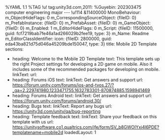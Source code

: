 %YAML 1.1
%TAG !u! tag:unity3d.com,2011:
%Guyebin: 202303475 computer engineering major
--- !u!114 &11400000
MonoBehaviour:
  m_ObjectHideFlags: 0
  m_CorrespondingSourceObject: {fileID: 0}
  m_PrefabInstance: {fileID: 0}
  m_PrefabAsset: {fileID: 0}
  m_GameObject: {fileID: 0}
  m_Enabled: 1
  m_EditorHideFlags: 0
  m_Script: {fileID: 11500000, guid: fcf7219bab7fe46a1ad266029b2fee19, type: 3}
  m_Name: Readme
  m_EditorClassIdentifier: 
  icon: {fileID: 2800000, guid: eda43ba821d75d046a45209bde150047, type: 3}
  title: Mobile 2D Template
  sections:
  - heading: Welcome to the Mobile 2D Template
    text: This template sets up the right Project settings for developing a 2D game
      on mobile. Also it includes some of the recommended packages for developing
      on mobile.
    linkText: 
    url: 
  - heading: Forums iOS
    text: 
    linkText: Get answers and support
    url: https://forum.unity.com/forums/ios-and-tvos.27/?_ga=2.229741980.1233471755.1632783301-870874885.1598941469
  - heading: Forums Android
    text: 
    linkText: Get answers and support
    url: https://forum.unity.com/forums/android.30/
  - heading: Bugs
    text: 
    linkText: Report any bugs
    url: https://unity3d.com/unity/qa/bug-reporting
  - heading: Template feedback
    text: 
    linkText: Share your feedback on this template with us
    url: https://unitysoftware.co1.qualtrics.com/jfe/form/SV_b8GWOIYxi4l6PDE?templatename=mobile2d
  loadedLayout: 1
